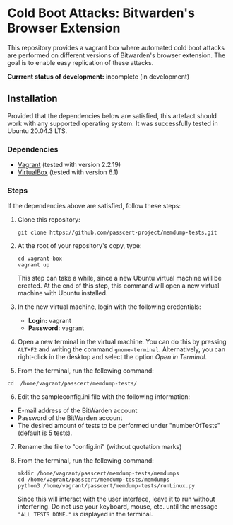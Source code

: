 # Cold Boot Attacks: Bitwarden's Browser Extension
This repository provides a vagrant box where automated cold boot attacks are performed on different versions of Bitwarden's browser extension. The goal is to enable easy replication of these attacks.

**Currrent status of development:** incomplete (in development)

## Installation
Provided that the dependencies below are satisfied, this artefact should work with any supported operating system. It was successfully tested in Ubuntu 20.04.3 LTS.

### Dependencies
 - [Vagrant](https://www.vagrantup.com/) (tested with version 2.2.19)
 - [VirtualBox]() (tested with version 6.1)

### Steps
If the dependencies above are satisfied, follow these steps:

 1. Clone this repository:

    ```
    git clone https://github.com/passcert-project/memdump-tests.git
    ```

 2. At the root of your repository's copy, type:

    ```
    cd vagrant-box
    vagrant up
    ```

    This step can take a while, since a new Ubuntu virtual machine will be created. At the end of this step, this command will open a new virtual machine with Ubuntu installed.

 3. In the new virtual machine, login with the following credentials:

    - **Login:** vagrant
    - **Password:** vagrant

 4. Open a new terminal in the virtual machine. You can do this by pressing `ALT+F2` and writing the command `gnome-terminal`. Alternatively, you can right-click in the desktop and select the option _Open in Terminal_.

 5. From the terminal, run the following command:
   ```
   cd  /home/vagrant/passcert/memdump-tests/
   ```
 6. Edit the sampleconfig.ini file with the following information:
   - E-mail address of the BitWarden account
   - Password of the BitWarden account
   - The desired amount of tests to be performed under "numberOfTests" (default is 5 tests).
 7. Rename the file to "config.ini" (without quotation marks)

 8. From the terminal, run the following command:

     ```
     mkdir /home/vagrant/passcert/memdump-tests/memdumps
     cd /home/vagrant/passcert/memdump-tests/memdumps
     python3 /home/vagrant/passcert/memdump-tests/runLinux.py
     ```

    Since this will interact with the user interface, leave it to run without interfering. Do not use your keyboard, mouse, etc. until the message `"ALL TESTS DONE."` is displayed in the terminal.